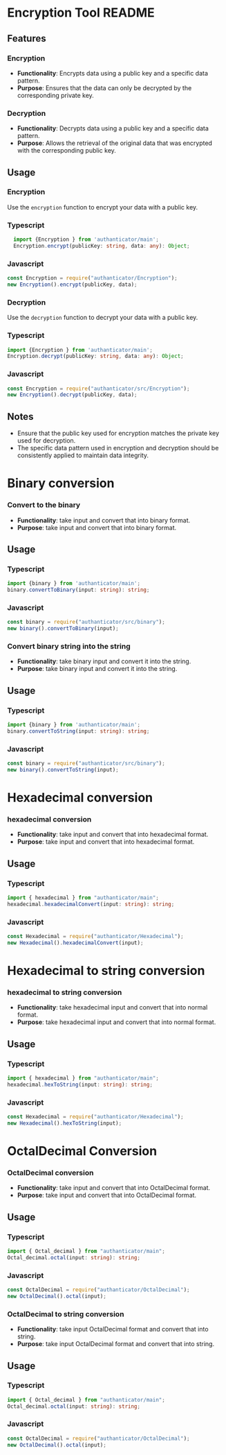 # Encryption Tool README

## Features

### Encryption

- **Functionality**: Encrypts data using a public key and a specific data pattern.
- **Purpose**: Ensures that the data can only be decrypted by the corresponding private key.

### Decryption

- **Functionality**: Decrypts data using a public key and a specific data pattern.
- **Purpose**: Allows the retrieval of the original data that was encrypted with the corresponding public key.

## Usage

### Encryption

Use the `encryption` function to encrypt your data with a public key.

### Typescript

```typescript
  import {Encryption } from 'authanticator/main';
  Encryption.encrypt(publicKey: string, data: any): Object;
```

### Javascript

```javascript
const Encryption = require("authanticator/Encryption");
new Encryption().encrypt(publicKey, data);
```

### Decryption

Use the `decryption` function to decrypt your data with a public key.

### Typescript

```typescript
import {Encryption } from 'authanticator/main';
Encryption.decrypt(publicKey: string, data: any): Object;
```

### Javascript

```javascript
const Encryption = require("authanticator/src/Encryption");
new Encryption().decrypt(publicKey, data);
```

## Notes

- Ensure that the public key used for encryption matches the private key used for decryption.
- The specific data pattern used in encryption and decryption should be consistently applied to maintain data integrity.

# Binary conversion

### Convert to the binary

- **Functionality**: take input and convert that into binary format.
- **Purpose**: take input and convert that into binary format.

## Usage

### Typescript

```typescript
import {binary } from 'authanticator/main';
binary.convertToBinary(input: string): string;
```

### Javascript

```javascript
const binary = require("authanticator/src/binary");
new binary().convertToBinary(input);
```

### Convert binary string into the string

- **Functionality**: take binary input and convert it into the string.
- **Purpose**: take binary input and convert it into the string.

## Usage

### Typescript

```typescript
import {binary } from 'authanticator/main';
binary.convertToString(input: string): string;
```

### Javascript

```javascript
const binary = require("authanticator/src/binary");
new binary().convertToString(input);
```

# Hexadecimal conversion

### hexadecimal conversion

- **Functionality**: take input and convert that into hexadecimal format.
- **Purpose**: take input and convert that into hexadecimal format.

## Usage

### Typescript

```typescript
import { hexadecimal } from "authanticator/main";
hexadecimal.hexadecimalConvert(input: string): string;
```

### Javascript

```javascript
const Hexadecimal = require("authanticator/Hexadecimal");
new Hexadecimal().hexadecimalConvert(input);
```

# Hexadecimal to string conversion

### hexadecimal to string conversion

- **Functionality**: take hexadecimal input and convert that into normal format.
- **Purpose**: take hexadecimal input and convert that into normal format.

## Usage

### Typescript

```typescript
import { hexadecimal } from "authanticator/main";
hexadecimal.hexToString(input: string): string;
```

### Javascript

```javascript
const Hexadecimal = require("authanticator/Hexadecimal");
new Hexadecimal().hexToString(input);
```

# OctalDecimal Conversion

### OctalDecimal conversion

- **Functionality**: take input and convert that into OctalDecimal format.
- **Purpose**: take input and convert that into OctalDecimal format.

## Usage

### Typescript

```typescript
import { Octal_decimal } from "authanticator/main";
Octal_decimal.octal(input: string): string;
```

### Javascript

```javascript
const OctalDecimal = require("authanticator/OctalDecimal");
new OctalDecimal().octal(input);
```

### OctalDecimal to string conversion

- **Functionality**: take input OctalDecimal format and convert that into string.
- **Purpose**: take input OctalDecimal format and convert that into string.

## Usage

### Typescript

```typescript
import { Octal_decimal } from "authanticator/main";
Octal_decimal.octal(input: string): string;
```

### Javascript

```javascript
const OctalDecimal = require("authanticator/OctalDecimal");
new OctalDecimal().octal(input);
```
